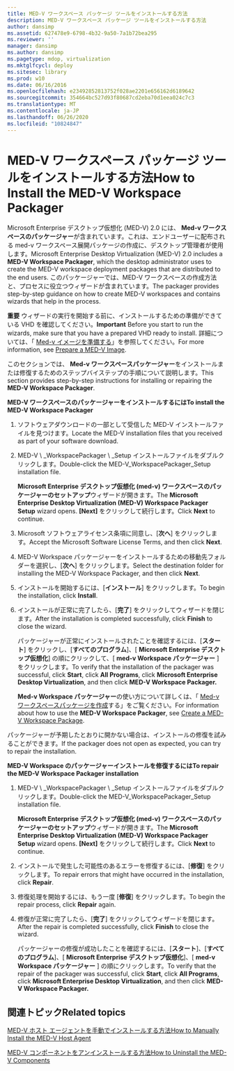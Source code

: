 ```yaml
---
title: MED-V ワークスペース パッケージ ツールをインストールする方法
description: MED-V ワークスペース パッケージ ツールをインストールする方法
author: dansimp
ms.assetid: 627478e9-6798-4b32-9a50-7a1b72bea295
ms.reviewer: ''
manager: dansimp
ms.author: dansimp
ms.pagetype: mdop, virtualization
ms.mktglfcycl: deploy
ms.sitesec: library
ms.prod: w10
ms.date: 06/16/2016
ms.openlocfilehash: e23492852813752f028ae2201e656162d6189642
ms.sourcegitcommit: 354664bc527d93f80687cd2eba70d1eea024c7c3
ms.translationtype: MT
ms.contentlocale: ja-JP
ms.lasthandoff: 06/26/2020
ms.locfileid: "10824847"
---
```

# <span data-ttu-id="df54b-103">MED-V ワークスペース パッケージ ツールをインストールする方法</span><span class="sxs-lookup"><span data-stu-id="df54b-103">How to Install the MED-V Workspace Packager</span></span>


<span data-ttu-id="df54b-104">Microsoft Enterprise デスクトップ仮想化 (MED-V) 2.0 には、 **Med-v ワークスペースのパッケージャー**が含まれています。これは、エンドユーザーに配布される med-v ワークスペース展開パッケージの作成に、デスクトップ管理者が使用します。</span><span class="sxs-lookup"><span data-stu-id="df54b-104">Microsoft Enterprise Desktop Virtualization (MED-V) 2.0 includes a **MED-V Workspace Packager**, which the desktop administrator uses to create the MED-V workspace deployment packages that are distributed to the end users.</span></span> <span data-ttu-id="df54b-105">このパッケージャーでは、MED-V ワークスペースの作成方法と、プロセスに役立つウィザードが含まれています。</span><span class="sxs-lookup"><span data-stu-id="df54b-105">The packager provides step-by-step guidance on how to create MED-V workspaces and contains wizards that help in the process.</span></span>

<span data-ttu-id="df54b-106">**重要** ウィザードの実行を開始する前に、インストールするための準備ができている VHD を確認してください。</span><span class="sxs-lookup"><span data-stu-id="df54b-106">**Important** Before you start to run the wizards, make sure that you have a prepared VHD ready to install.</span></span> <span data-ttu-id="df54b-107">詳細については、「 [Med-v イメージを準備する](prepare-a-med-v-image.md)」を参照してください。</span><span class="sxs-lookup"><span data-stu-id="df54b-107">For more information, see [Prepare a MED-V Image](prepare-a-med-v-image.md).</span></span>

 

<span data-ttu-id="df54b-108">このセクションでは、 **Med-v ワークスペースパッケージャー**をインストールまたは修復するためのステップバイステップの手順について説明します。</span><span class="sxs-lookup"><span data-stu-id="df54b-108">This section provides step-by-step instructions for installing or repairing the **MED-V Workspace Packager**.</span></span>

**<span data-ttu-id="df54b-109">MED-V ワークスペースのパッケージャーをインストールするには</span><span class="sxs-lookup"><span data-stu-id="df54b-109">To install the MED-V Workspace Packager</span></span>**

1.  <span data-ttu-id="df54b-110">ソフトウェアダウンロードの一部として受信した MED-V インストールファイルを見つけます。</span><span class="sxs-lookup"><span data-stu-id="df54b-110">Locate the MED-V installation files that you received as part of your software download.</span></span>

2.  <span data-ttu-id="df54b-111">MED-V \ _WorkspacePackager \ _Setup インストールファイルをダブルクリックします。</span><span class="sxs-lookup"><span data-stu-id="df54b-111">Double-click the MED-V\_WorkspacePackager\_Setup installation file.</span></span>

    <span data-ttu-id="df54b-112">**Microsoft Enterprise デスクトップ仮想化 (med-v) ワークスペースのパッケージャーのセットアップ**ウィザードが開きます。</span><span class="sxs-lookup"><span data-stu-id="df54b-112">The **Microsoft Enterprise Desktop Virtualization (MED-V) Workspace Packager Setup** wizard opens.</span></span> <span data-ttu-id="df54b-113">**[Next]** をクリックして続行します。</span><span class="sxs-lookup"><span data-stu-id="df54b-113">Click **Next** to continue.</span></span>

3.  <span data-ttu-id="df54b-114">Microsoft ソフトウェアライセンス条項に同意し、[**次へ**] をクリックします。</span><span class="sxs-lookup"><span data-stu-id="df54b-114">Accept the Microsoft Software License Terms, and then click **Next**.</span></span>

4.  <span data-ttu-id="df54b-115">MED-V Workspace パッケージャーをインストールするための移動先フォルダーを選択し、[**次へ**] をクリックします。</span><span class="sxs-lookup"><span data-stu-id="df54b-115">Select the destination folder for installing the MED-V Workspace Packager, and then click **Next**.</span></span>

5.  <span data-ttu-id="df54b-116">インストールを開始するには、[**インストール**] をクリックします。</span><span class="sxs-lookup"><span data-stu-id="df54b-116">To begin the installation, click **Install**.</span></span>

6.  <span data-ttu-id="df54b-117">インストールが正常に完了したら、[**完了**] をクリックしてウィザードを閉じます。</span><span class="sxs-lookup"><span data-stu-id="df54b-117">After the installation is completed successfully, click **Finish** to close the wizard.</span></span>

    <span data-ttu-id="df54b-118">パッケージャーが正常にインストールされたことを確認するには、[**スタート**] をクリックし、[**すべてのプログラム**]、[ **Microsoft Enterprise デスクトップ仮想化**] の順にクリックして、[ **med-v Workspace パッケージャー** ] をクリックします。</span><span class="sxs-lookup"><span data-stu-id="df54b-118">To verify that the installation of the packager was successful, click **Start**, click **All Programs**, click **Microsoft Enterprise Desktop Virtualization**, and then click **MED-V Workspace Packager.**</span></span>

    <span data-ttu-id="df54b-119">**Med-v Workspace パッケージャー**の使い方について詳しくは、「 [Med-v ワークスペースパッケージを作成](create-a-med-v-workspace-package.md)する」をご覧ください。</span><span class="sxs-lookup"><span data-stu-id="df54b-119">For information about how to use the **MED-V Workspace Packager**, see [Create a MED-V Workspace Package](create-a-med-v-workspace-package.md).</span></span>

<span data-ttu-id="df54b-120">パッケージャーが予期したとおりに開かない場合は、インストールの修復を試みることができます。</span><span class="sxs-lookup"><span data-stu-id="df54b-120">If the packager does not open as expected, you can try to repair the installation.</span></span>

**<span data-ttu-id="df54b-121">MED-V Workspace のパッケージャーインストールを修復するには</span><span class="sxs-lookup"><span data-stu-id="df54b-121">To repair the MED-V Workspace Packager installation</span></span>**

1.  <span data-ttu-id="df54b-122">MED-V \ _WorkspacePackager \ _Setup インストールファイルをダブルクリックします。</span><span class="sxs-lookup"><span data-stu-id="df54b-122">Double-click the MED-V\_WorkspacePackager\_Setup installation file.</span></span>

    <span data-ttu-id="df54b-123">**Microsoft Enterprise デスクトップ仮想化 (med-v) ワークスペースのパッケージャーのセットアップ**ウィザードが開きます。</span><span class="sxs-lookup"><span data-stu-id="df54b-123">The **Microsoft Enterprise Desktop Virtualization (MED-V) Workspace Packager Setup** wizard opens.</span></span> <span data-ttu-id="df54b-124">**[Next]** をクリックして続行します。</span><span class="sxs-lookup"><span data-stu-id="df54b-124">Click **Next** to continue.</span></span>

2.  <span data-ttu-id="df54b-125">インストールで発生した可能性のあるエラーを修復するには、[**修復**] をクリックします。</span><span class="sxs-lookup"><span data-stu-id="df54b-125">To repair errors that might have occurred in the installation, click **Repair**.</span></span>

3.  <span data-ttu-id="df54b-126">修復処理を開始するには、もう一度 [**修復**] をクリックします。</span><span class="sxs-lookup"><span data-stu-id="df54b-126">To begin the repair process, click **Repair** again.</span></span>

4.  <span data-ttu-id="df54b-127">修復が正常に完了したら、[**完了**] をクリックしてウィザードを閉じます。</span><span class="sxs-lookup"><span data-stu-id="df54b-127">After the repair is completed successfully, click **Finish** to close the wizard.</span></span>

    <span data-ttu-id="df54b-128">パッケージャーの修復が成功したことを確認するには、[**スタート**]、[**すべてのプログラム**]、[ **Microsoft Enterprise デスクトップ仮想化**]、[ **med-v Workspace パッケージャー** ] の順にクリックします。</span><span class="sxs-lookup"><span data-stu-id="df54b-128">To verify that the repair of the packager was successful, click **Start**, click **All Programs**, click **Microsoft Enterprise Desktop Virtualization**, and then click **MED-V Workspace Packager.**</span></span>

## <span data-ttu-id="df54b-129">関連トピック</span><span class="sxs-lookup"><span data-stu-id="df54b-129">Related topics</span></span>


[<span data-ttu-id="df54b-130">MED-V ホスト エージェントを手動でインストールする方法</span><span class="sxs-lookup"><span data-stu-id="df54b-130">How to Manually Install the MED-V Host Agent</span></span>](how-to-manually-install-the-med-v-host-agent.md)

[<span data-ttu-id="df54b-131">MED-V コンポーネントをアンインストールする方法</span><span class="sxs-lookup"><span data-stu-id="df54b-131">How to Uninstall the MED-V Components</span></span>](how-to-uninstall-the-med-v-components.md)

 

 





